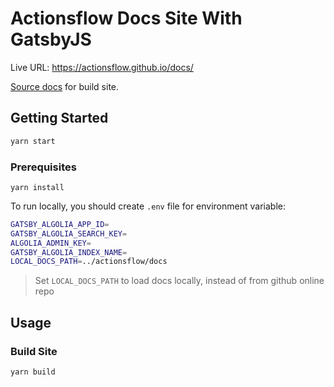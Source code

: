 # Actionsflow Docs Site With GatsbyJS

Live URL: <https://actionsflow.github.io/docs/>

[Source docs](https://github.com/actionsflow/actionsflow/tree/master/docs) for build site.

## Getting Started <a name = "getting_started"></a>

```bash
yarn start
```

### Prerequisites

```
yarn install
```

To run locally, you should create `.env` file for environment variable:

```bash
GATSBY_ALGOLIA_APP_ID=
GATSBY_ALGOLIA_SEARCH_KEY=
ALGOLIA_ADMIN_KEY=
GATSBY_ALGOLIA_INDEX_NAME=
LOCAL_DOCS_PATH=../actionsflow/docs
```

> Set `LOCAL_DOCS_PATH` to load docs locally, instead of from github online repo

## Usage <a name = "usage"></a>

### Build Site

```bash
yarn build
```
